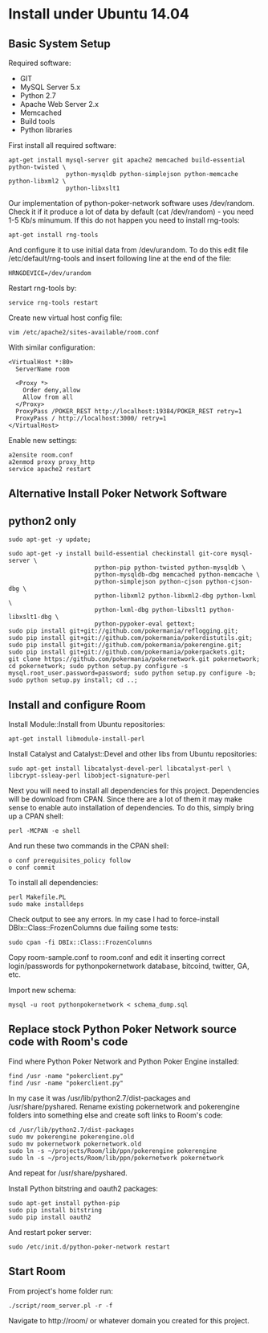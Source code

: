 Install under Ubuntu 14.04
==========================

Basic System Setup
------------------

Required software:

* GIT
* MySQL Server 5.x
* Python 2.7
* Apache Web Server 2.x
* Memcached
* Build tools
* Python libraries

First install all required software:

    apt-get install mysql-server git apache2 memcached build-essential python-twisted \
                    python-mysqldb python-simplejson python-memcache python-libxml2 \
                    python-libxslt1

Our implementation of python-poker-network software uses /dev/random. Check it
if it produce a lot of data by default (cat /dev/random) - you need 1-5 Kb/s
minumum. If this do not happen you need to install rng-tools:

    apt-get install rng-tools

And configure it to use initial data from /dev/urandom. To do this edit file
/etc/default/rng-tools and insert following line at the end of the file:

    HRNGDEVICE=/dev/urandom

Restart rng-tools by:

    service rng-tools restart

Create new virtual host config file:

    vim /etc/apache2/sites-available/room.conf

With similar configuration:

    <VirtualHost *:80>
      ServerName room

      <Proxy *>
        Order deny,allow
        Allow from all
      </Proxy>
      ProxyPass /POKER_REST http://localhost:19384/POKER_REST retry=1
      ProxyPass / http://localhost:3000/ retry=1
    </VirtualHost>

Enable new settings:

    a2ensite room.conf
    a2enmod proxy proxy_http
    service apache2 restart

Alternative Install Poker Network Software
-----------------------------------------
python2 only
------------
```
sudo apt-get -y update; 

sudo apt-get -y install build-essential checkinstall git-core mysql-server \
                        python-pip python-twisted python-mysqldb \
                        python-mysqldb-dbg memcached python-memcache \
                        python-simplejson python-cjson python-cjson-dbg \
                        python-libxml2 python-libxml2-dbg python-lxml \
                        python-lxml-dbg python-libxslt1 python-libxslt1-dbg \
                        python-pypoker-eval gettext; 
sudo pip install git+git://github.com/pokermania/reflogging.git; 
sudo pip install git+git://github.com/pokermania/pokerdistutils.git; 
sudo pip install git+git://github.com/pokermania/pokerengine.git; 
sudo pip install git+git://github.com/pokermania/pokerpackets.git; 
git clone https://github.com/pokermania/pokernetwork.git pokernetwork; cd pokernetwork; sudo python setup.py configure -s mysql.root_user.password=password; sudo python setup.py configure -b; sudo python setup.py install; cd ..;
```



Install and configure Room
--------------------------

Install Module::Install from Ubuntu repositories:

    apt-get install libmodule-install-perl


Install Catalyst and Catalyst::Devel and other libs from Ubuntu repositories:

    sudo apt-get install libcatalyst-devel-perl libcatalyst-perl \
    libcrypt-ssleay-perl libobject-signature-perl


Next you will need to install all dependencies for this project. Dependencies 
will be download from CPAN. Since there are a lot of them it may make sense 
to enable auto installation of dependencies. To do this, simply bring up a 
CPAN shell:

    perl -MCPAN -e shell


And run these two commands in the CPAN shell:

    o conf prerequisites_policy follow
    o conf commit


To install all dependencies:

    perl Makefile.PL
    sudo make installdeps

Check output to see any errors. In my case I had to force-install DBIx::Class::FrozenColumns
due failing some tests:

    sudo cpan -fi DBIx::Class::FrozenColumns

Copy room-sample.conf to room.conf and edit it inserting correct login/passwords
for pythonpokernetwork database, bitcoind, twitter, GA, etc.

Import new schema:

    mysql -u root pythonpokernetwork < schema_dump.sql


Replace stock Python Poker Network source code with Room's code
---------------------------------------------------------------

Find where Python Poker Network and Python Poker Engine installed:

    find /usr -name "pokerclient.py"
    find /usr -name "pokerclient.py"

In my case it was /usr/lib/python2.7/dist-packages and /usr/share/pyshared. 
Rename existing pokernetwork and pokerengine folders into something else 
and create soft links to Room's code:

    cd /usr/lib/python2.7/dist-packages
    sudo mv pokerengine pokerengine.old
    sudo mv pokernetwork pokernetwork.old
    sudo ln -s ~/projects/Room/lib/ppn/pokerengine pokerengine
    sudo ln -s ~/projects/Room/lib/ppn/pokernetwork pokernetwork

And repeat for /usr/share/pyshared.

Install Python bitstring and oauth2 packages:

    sudo apt-get install python-pip 
    sudo pip install bitstring 
    sudo pip install oauth2

And restart poker server:

    sudo /etc/init.d/python-poker-network restart


Start Room
----------

From project's home folder run:

    ./script/room_server.pl -r -f 

Navigate to http://room/ or whatever domain you created for this project.
